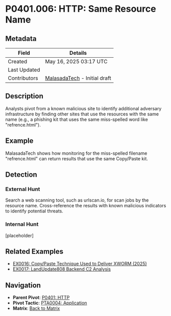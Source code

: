 # P0401.006: HTTP: Same Resource Name 

## Metadata
| Field          | Details                                      |
|----------------|----------------------------------------------|
| Created        | May 16, 2025 03:17 UTC                       |
| Last Updated   |                                              |
| Contributors   | [MalasadaTech](../contributors.md#malasadatech) - Initial draft |

## Description
Analysts pivot from a known malicious site to identify additional adversary infrastructure by finding other sites that use the resources with the same name (e.g., a phishing kit that uses the same miss-spelled word like "refrence.html").

## Example
MalasadaTech shows how monitoring for the miss-spelled filename "refrence.html" can return results that use the same Copy/Paste kit.

## Detection

### External Hunt
Search a web scanning tool, such as urlscan.io, for scan jobs by the resource name. Cross-reference the results with known malicious indicators to identify potential threats.

### Internal Hunt
[placeholder]

## Related Examples
- [EX0016: Copy/Paste Technique Used to Deliver XWORM  (2025)](../examples/EX0016.md)
- [EX0017: LandUpdate808 Backend C2 Analysis](https://malasada.tech/landupdate808-backend-c2-analysis/)

## Navigation
- **Parent Pivot**: [P0401: HTTP](P0401.md)
- **Pivot Tactic**: [PTA0004: Application](../pivot-tactics/PTA0004/main.md)
- **Matrix**: [Back to Matrix](../matrix.md)